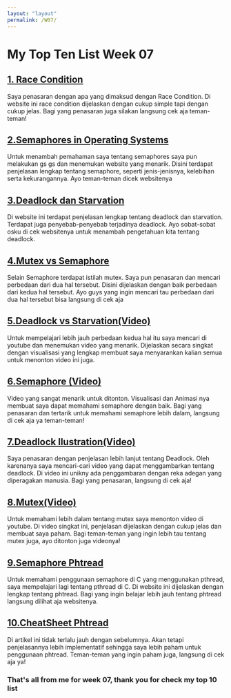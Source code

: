 ```yaml
---
layout: "layout"
permalink: /W07/
---
```

# My Top Ten List Week 07

## [1. Race Condition](https://devopedia.org/race-condition-software)
Saya penasaran dengan apa yang dimaksud dengan Race Condition. Di website ini race condition dijelaskan dengan cukup simple tapi dengan cukup jelas. Bagi yang penasaran juga silakan langsung cek aja teman-teman!

## [2.Semaphores in Operating Systems](https://www.tutorialspoint.com/semaphores-in-operating-system) 
Untuk menambah pemahaman saya tentang semaphores saya pun melakukan gs gs dan menemukan website yang menarik. Disini terdapat penjelasan lengkap tentang semaphore, seperti jenis-jenisnya, kelebihan serta kekurangannya. Ayo teman-teman dicek websitenya

## [3.Deadlock dan Starvation](https://www.gurupendidikan.co.id/deadlock-dan-starvation/)
Di website ini terdapat penjelasan lengkap tentang deadlock dan starvation. Terdapat juga penyebab-penyebab terjadinya deadlock. Ayo sobat-sobat osku di cek websitenya untuk menambah pengetahuan kita tentang deadlock.

## [4.Mutex vs Semaphore](https://www.tutorialspoint.com/mutex-vs-semaphore)
Selain Semaphore terdapat istilah mutex. Saya pun penasaran dan mencari perbedaan dari dua hal tersebut. Disini dijelaskan dengan baik perbedaan dari kedua hal tersebut. Ayo guys yang ingin mencari tau perbedaan dari dua hal tersebut bisa langsung di cek aja

## [5.Deadlock vs Starvation(Video)](https://youtu.be/N2VECl8F_Pc)
Untuk mempelajari lebih jauh perbedaan kedua hal itu saya mencari di youtube dan menemukan video yang menarik. Dijelaskan secara singkat dengan visualisasi yang lengkap membuat saya menyarankan kalian semua untuk menonton video ini juga.

## [6.Semaphore (Video)](https://youtu.be/PQ5aK5wLCQE)
Video yang sangat menarik untuk ditonton. Visualisasi dan Animasi nya membuat saya dapat memahami semaphore dengan baik. Bagi yang penasaran dan tertarik untuk memahami semaphore lebih dalam, langsung di cek aja ya teman-teman!

## [7.Deadlock Ilustration(Video)](https://youtu.be/u7IgFBOfFkM)
Saya penasaran dengan penjelasan lebih lanjut tentang Deadlock. Oleh karenanya saya mencari-cari video yang dapat menggambarkan tentang deadlock. Di video ini unikny ada penggambaran dengan reka adegan yang diperagakan manusia. Bagi yang penasaran, langsung di cek aja!

## [8.Mutex(Video)](https://youtu.be/9lAuS6jsDgE)
Untuk memahami lebih dalam tentang mutex saya menonton video di youtube. Di video singkat ini, penjelasan dijelaskan dengan cukup jelas dan membuat saya paham. Bagi teman-teman yang ingin lebih tau tentang mutex juga, ayo ditonton juga videonya!

## [9.Semaphore Phtread](http://www.csc.villanova.edu/~mdamian/threads/posixthreads.html)
Untuk memahami penggunaan semaphore di C yang menggunakan pthread, saya mempelajari lagi tentang pthread di C. Di website ini dijelaskan dengan lengkap tentang phtread. Bagi yang ingin belajar lebih jauh tentang phtread langsung dilihat aja websitenya.

## [10.CheatSheet Phtread](https://github.com/okeeffed/cheat-sheets/blob/master/COMP3520-OS/Pthread.md)
Di artikel ini tidak terlalu jauh dengan sebelumnya. Akan tetapi penjelasannya lebih implementatif sehingga saya lebih paham untuk penggunaan phtread. Teman-teman yang ingin paham juga, langsung di cek aja ya!

### That's all from me for week 07, thank you for check my top 10 list
